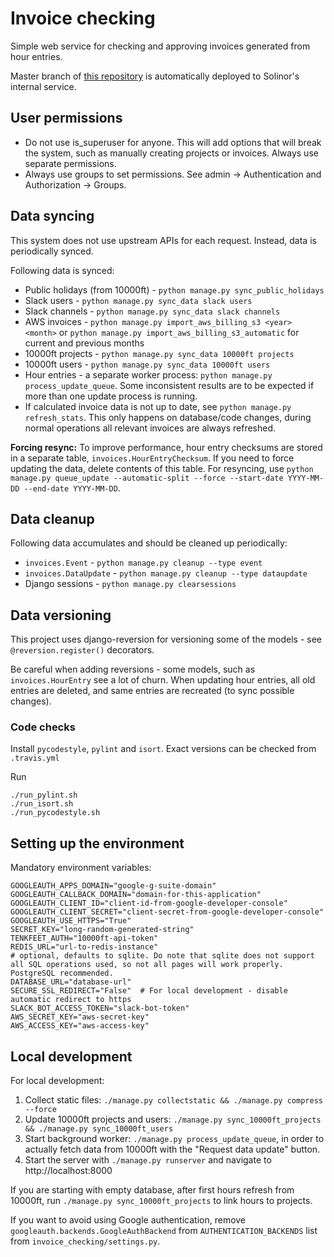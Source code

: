 # Invoice checking

Simple web service for checking and approving invoices generated from hour entries.

Master branch of [this repository](https://github.com/solinor/solinor-invoice-checking) is automatically deployed to Solinor's internal service.


## User permissions

- Do not use is_superuser for anyone. This will add options that will break the system, such as manually creating projects or invoices. Always use separate permissions.
- Always use groups to set permissions. See admin -> Authentication and Authorization -> Groups.


## Data syncing

This system does not use upstream APIs for each request. Instead, data is periodically synced.

Following data is synced:

- Public holidays (from 10000ft) - `python manage.py sync_public_holidays`
- Slack users - `python manage.py sync_data slack users`
- Slack channels - `python manage.py sync_data slack channels`
- AWS invoices - `python manage.py import_aws_billing_s3 <year> <month>` or `python manage.py import_aws_billing_s3_automatic` for current and previous months
- 10000ft projects - `python manage.py sync_data 10000ft projects`
- 10000ft users - `python manage.py sync_data 10000ft users`
- Hour entries - a separate worker process: `python manage.py process_update_queue`. Some inconsistent results are to be expected if more than one update process is running.
- If calculated invoice data is not up to date, see `python manage.py refresh_stats`. This only happens on database/code changes, during normal operations all relevant invoices are always refreshed.

**Forcing resync:** To improve performance, hour entry checksums are stored in a separate table, `invoices.HourEntryChecksum`. If you need to force updating the data, delete contents of this table. For resyncing, use `python manage.py queue_update --automatic-split --force --start-date YYYY-MM-DD --end-date YYYY-MM-DD`.

## Data cleanup

Following data accumulates and should be cleaned up periodically:

- `invoices.Event` - `python manage.py cleanup --type event`
- `invoices.DataUpdate` - `python manage.py cleanup --type dataupdate`
- Django sessions - `python manage.py clearsessions`


## Data versioning

This project uses django-reversion for versioning some of the models - see `@reversion.register()` decorators.

Be careful when adding reversions - some models, such as `invoices.HourEntry` see a lot of churn. When updating hour entries, all old entries are deleted, and same entries are recreated (to sync possible changes).

### Code checks

Install `pycodestyle`, `pylint` and `isort`. Exact versions can be checked from `.travis.yml`

Run

```
./run_pylint.sh
./run_isort.sh
./run_pycodestyle.sh
```

## Setting up the environment

Mandatory environment variables:

```
GOOGLEAUTH_APPS_DOMAIN="google-g-suite-domain"
GOOGLEAUTH_CALLBACK_DOMAIN="domain-for-this-application"
GOOGLEAUTH_CLIENT_ID="client-id-from-google-developer-console"
GOOGLEAUTH_CLIENT_SECRET="client-secret-from-google-developer-console"
GOOGLEAUTH_USE_HTTPS="True"
SECRET_KEY="long-random-generated-string"
TENKFEET_AUTH="10000ft-api-token"
REDIS_URL="url-to-redis-instance"
# optional, defaults to sqlite. Do note that sqlite does not support all SQL operations used, so not all pages will work properly. PostgreSQL recommended.
DATABASE_URL="database-url"
SECURE_SSL_REDIRECT="False"  # For local development - disable automatic redirect to https
SLACK_BOT_ACCESS_TOKEN="slack-bot-token"
AWS_SECRET_KEY="aws-secret-key"
AWS_ACCESS_KEY="aws-access-key"
```

## Local development

For local development:

1. Collect static files: `./manage.py collectstatic && ./manage.py compress --force`
2. Update 10000ft projects and users: `./manage.py sync_10000ft_projects && ./manage.py sync_10000ft_users`
3. Start background worker: `./manage.py process_update_queue`, in order to actually fetch data from 10000ft with the "Request data update" button.
4. Start the server with `./manage.py runserver` and navigate to http://localhost:8000

If you are starting with empty database, after first hours refresh from 10000ft, run `./manage.py sync_10000ft_projects` to link hours to projects.

If you want to avoid using Google authentication, remove `googleauth.backends.GoogleAuthBackend` from `AUTHENTICATION_BACKENDS` list from `invoice_checking/settings.py`.
